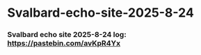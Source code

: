 # Svalbard-echo-site-2025-8-24

### Svalbard echo site 2025-8-24 log: https://pastebin.com/avKpR4Yx
